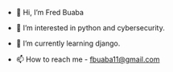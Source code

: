 - 👋 Hi, I’m Fred Buaba
- 👀 I’m interested in python and cybersecurity.
- 🌱 I’m currently learning django.

- 📫 How to reach me - fbuaba11@gmail.com

<!---
FreddieBuabs/FreddieBuabs is a ✨ special ✨ repository because its `README.md` (this file) appears on your GitHub profile.
You can click the Preview link to take a look at your changes.
--->
